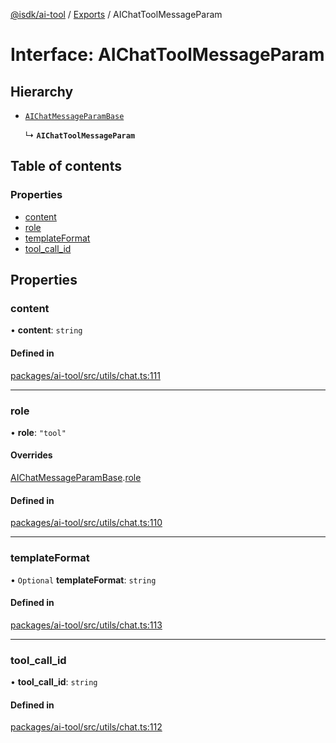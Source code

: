 [@isdk/ai-tool](../README.md) / [Exports](../modules.md) / AIChatToolMessageParam

# Interface: AIChatToolMessageParam

## Hierarchy

- [`AIChatMessageParamBase`](AIChatMessageParamBase.md)

  ↳ **`AIChatToolMessageParam`**

## Table of contents

### Properties

- [content](AIChatToolMessageParam.md#content)
- [role](AIChatToolMessageParam.md#role)
- [templateFormat](AIChatToolMessageParam.md#templateformat)
- [tool\_call\_id](AIChatToolMessageParam.md#tool_call_id)

## Properties

### content

• **content**: `string`

#### Defined in

[packages/ai-tool/src/utils/chat.ts:111](https://github.com/isdk/ai-tool.js/blob/bc1a97dabcb6599e292a0944fe49213fed45d128/src/utils/chat.ts#L111)

___

### role

• **role**: ``"tool"``

#### Overrides

[AIChatMessageParamBase](AIChatMessageParamBase.md).[role](AIChatMessageParamBase.md#role)

#### Defined in

[packages/ai-tool/src/utils/chat.ts:110](https://github.com/isdk/ai-tool.js/blob/bc1a97dabcb6599e292a0944fe49213fed45d128/src/utils/chat.ts#L110)

___

### templateFormat

• `Optional` **templateFormat**: `string`

#### Defined in

[packages/ai-tool/src/utils/chat.ts:113](https://github.com/isdk/ai-tool.js/blob/bc1a97dabcb6599e292a0944fe49213fed45d128/src/utils/chat.ts#L113)

___

### tool\_call\_id

• **tool\_call\_id**: `string`

#### Defined in

[packages/ai-tool/src/utils/chat.ts:112](https://github.com/isdk/ai-tool.js/blob/bc1a97dabcb6599e292a0944fe49213fed45d128/src/utils/chat.ts#L112)
